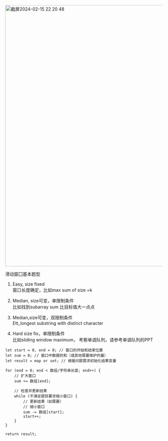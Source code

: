 <img width="835" alt="截屏2024-02-15 22 20 48" src="https://github.com/xkong-study/gucheng_algorithm/assets/100473178/82209964-c42b-4a59-b2bd-a51d57f86609">

滑动窗囗基本题型     
1. Easy, size fixed     
窗口长度确定，比如max sum of size =k     

2. Median, size可变，单限制条件    
比如找到subarray sum 比目标值大一点点    

3. Median,size可变，双限制条件    
Ett_longest substring with distinct character     

4. Hard size fix，单限制条件     
比如sliding window maximum， 考察单调队列，请参考单调队列的PPT     

```code
let start = 0, end = 0; // 窗口的开始和结束位置
let sum = 0; // 窗口中数据的和（或其他需要维护的量）
let result = map or set; // 根据问题需求初始化结果变量

for (end = 0; end < 数组/字符串长度; end++) {
    // 扩大窗口
    sum += 数组[end];

    // 检查并更新结果
    while (不满足题目要求缩小窗口) {
        // 更新结果（如需要）
        // 缩小窗口
        sum -= 数组[start];
        start++;
    }
}

return result;
```
